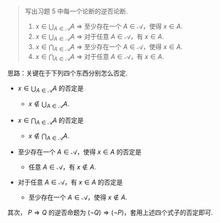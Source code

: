 > 写出习题 5 中每一个论断的逆否论断.
>
> 1. $x\in\bigcup_{A\in \mathcal A}A$ $\Longrightarrow$ 至少存在一个 $A\in\mathcal A$，使得 $x\in A$.
> 2. $x\in \bigcup_{A\in\mathcal A} A$ $\Longrightarrow$ 对于任意 $A\in \mathcal A$，有 $x\in A$.
> 3. $x\in \bigcap_{A\in \mathcal A} A$ $\Longrightarrow$ 至少存在一个 $A\in \mathcal A$，使得 $x\in A$.
> 4. $x\in \bigcap_{A\in \mathcal A} A$ $\Longrightarrow$ 对于任意 $A\in \mathcal A$，有 $x\in A$.

思路：关键在于下列四个东西分别怎么否定.

- $x\in\bigcup_{A\in \mathcal A}A$ 的否定是
  -  $x\notin\bigcup_{A\in \mathcal A}A$.

- $x\in \bigcap_{A\in \mathcal A} A$ 的否定是
  -  $x\notin \bigcap_{A\in \mathcal A} A.$
- 至少存在一个 $A\in\mathcal A$，使得 $x\in A$ 的否定是 
  - 任意 $A\in \mathcal A$，有 $x\notin A$.
- 对于任意 $A\in \mathcal A$，有 $x\in A$ 的否定是
  - 至少存在一个 $A\in \mathcal A$，使得 $x\notin A$.

其次， $P\Rightarrow Q$ 的逆否命题为 $(\neg Q) \Rightarrow (\neg P)$，套用上述四个式子的否定即可.

